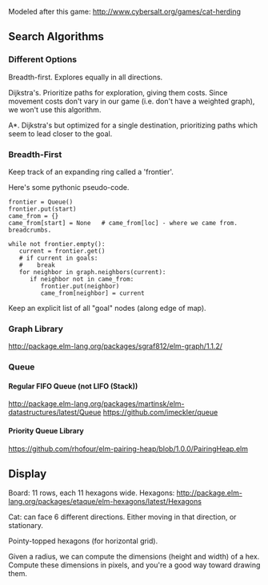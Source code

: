 
Modeled after this game: http://www.cybersalt.org/games/cat-herding

## Search Algorithms

### Different Options

Breadth-first. Explores equally in all directions.

Dijkstra's. Prioritize paths for exploration, giving them costs. Since
movement costs don't vary in our game (i.e. don't have a weighted
graph), we won't use this algorithm.

A*. Dijkstra's but optimized for a single destination, prioritizing
paths which seem to lead closer to the goal.

### Breadth-First

Keep track of an expanding ring called a 'frontier'.

Here's some pythonic pseudo-code.

```
frontier = Queue()
frontier.put(start)
came_from = {}
came_from[start] = None   # came_from[loc] - where we came from. breadcrumbs.

while not frontier.empty():
   current = frontier.get()
   # if current in goals:
   #    break
   for neighbor in graph.neighbors(current):
      if neighbor not in came_from:
         frontier.put(neighbor)
         came_from[neighbor] = current
```

Keep an explicit list of all "goal" nodes (along edge of map).



### Graph Library

http://package.elm-lang.org/packages/sgraf812/elm-graph/1.1.2/


### Queue

#### Regular FIFO Queue (not LIFO (Stack))

http://package.elm-lang.org/packages/martinsk/elm-datastructures/latest/Queue
https://github.com/imeckler/queue

#### Priority Queue Library

https://github.com/rhofour/elm-pairing-heap/blob/1.0.0/PairingHeap.elm


## Display

Board: 11 rows, each 11 hexagons wide.
Hexagons: http://package.elm-lang.org/packages/etaque/elm-hexagons/latest/Hexagons

Cat: can face 6 different directions.
Either moving in that direction, or stationary.

Pointy-topped hexagons (for horizontal grid).

Given a radius, we can compute the dimensions (height and width) of a
hex. Compute these dimensions in pixels, and you're a good way toward
drawing them.

